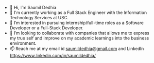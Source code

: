 - 👋 Hi, I’m Saumil Dedhia
- 🔭 I'm currently working as a Full Stack Engineer with the Information Technology Services at USC.
- 👀 I’m interested in pursuing internship/full-time roles as a Software Developer or a Full-Stack Developer.
- 👯 I’m looking to collaborate with companies that allows me to express my true self and improve on my academic learnings into the business environment.
- 📫 Reach me at my email id saumildedhia@gmail.com and LinkedIn https://www.linkedin.com/in/saumildedhia/

<!---
saumild/saumild is a ✨ special ✨ repository because its `README.md` (this file) appears on your GitHub profile.
You can click the Preview link to take a look at your changes.
--->
